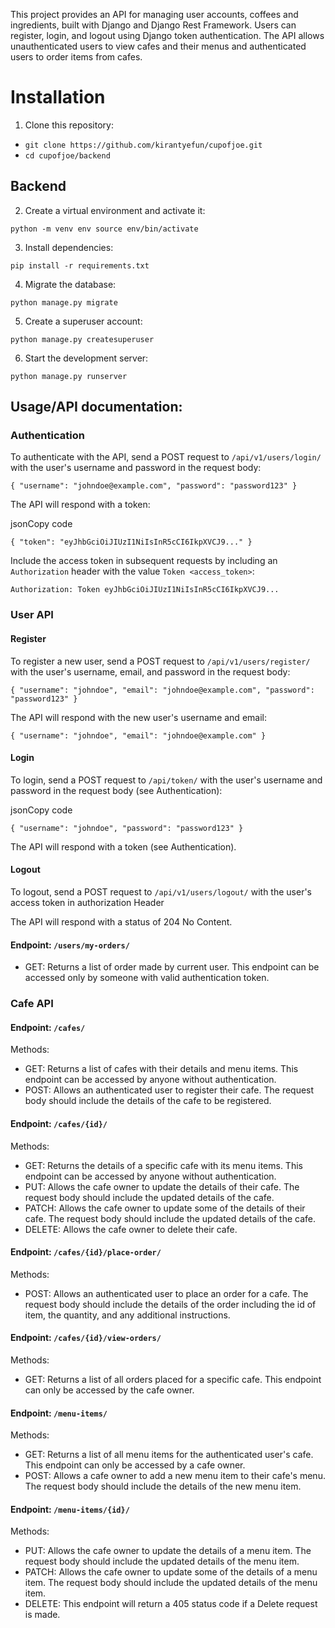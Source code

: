 This project provides an API for managing user accounts, coffees and ingredients, built with Django and Django Rest Framework. Users can register, login, and logout using Django token authentication. The API allows unauthenticated users to view cafes and their menus and authenticated users to order items from cafes.

# Installation

1.  Clone this repository:


- `git clone https://github.com/kirantyefun/cupofjoe.git`
- `cd cupofjoe/backend` 

## Backend

2.  Create a virtual environment and activate it:


`python -m venv env
source env/bin/activate` 

3.  Install dependencies:

`pip install -r requirements.txt` 

4.  Migrate the database:


`python manage.py migrate` 

5.  Create a superuser account:


`python manage.py createsuperuser` 

6.  Start the development server:


`python manage.py runserver` 

## Usage/API documentation:

### Authentication

To authenticate with the API, send a POST request to `/api/v1/users/login/` with the user's username and password in the request body:

`{
  "username": "johndoe@example.com",
  "password": "password123"
}` 

The API will respond with a token:

jsonCopy code

`{
  "token": "eyJhbGciOiJIUzI1NiIsInR5cCI6IkpXVCJ9..."
}` 

Include the access token in subsequent requests by including an `Authorization` header with the value `Token <access_token>`:

`Authorization: Token eyJhbGciOiJIUzI1NiIsInR5cCI6IkpXVCJ9...` 

### User API

#### Register

To register a new user, send a POST request to `/api/v1/users/register/` with the user's username, email, and password in the request body:

`{
  "username": "johndoe",
  "email": "johndoe@example.com",
  "password": "password123"
}` 

The API will respond with the new user's username and email:

`{
  "username": "johndoe",
  "email": "johndoe@example.com"
}` 

#### Login

To login, send a POST request to `/api/token/` with the user's username and password in the request body (see Authentication):

jsonCopy code

`{
  "username": "johndoe",
  "password": "password123"
}` 

The API will respond with a token (see Authentication).

#### Logout

To logout, send a POST request to `/api/v1/users/logout/` with the user's access token in authorization Header

The API will respond with a status of 204 No Content.

#### Endpoint: `/users/my-orders/`
-   GET: Returns a list of order made by current user. This endpoint can be accessed only by someone with valid authentication token.

### Cafe API

#### Endpoint: `/cafes/`

Methods:

-   GET: Returns a list of cafes with their details and menu items. This endpoint can be accessed by anyone without authentication.
-   POST: Allows an authenticated user to register their cafe. The request body should include the details of the cafe to be registered.

#### Endpoint: `/cafes/{id}/`

Methods:

-   GET: Returns the details of a specific cafe with its menu items. This endpoint can be accessed by anyone without authentication.
-   PUT: Allows the cafe owner to update the details of their cafe. The request body should include the updated details of the cafe.
-   PATCH: Allows the cafe owner to update some of the details of their cafe. The request body should include the updated details of the cafe.
-   DELETE: Allows the cafe owner to delete their cafe. 


#### Endpoint: `/cafes/{id}/place-order/`

Methods:

-   POST: Allows an authenticated user to place an order for a cafe. The request body should include the details of the order including the id of item, the quantity, and any additional instructions.

#### Endpoint: `/cafes/{id}/view-orders/`

Methods:

-   GET: Returns a list of all orders placed for a specific cafe. This endpoint can only be accessed by the cafe owner.

#### Endpoint: `/menu-items/`

Methods:

-   GET: Returns a list of all menu items for the authenticated user's cafe. This endpoint can only be accessed by a cafe owner.
-   POST: Allows a cafe owner to add a new menu item to their cafe's menu. The request body should include the details of the new menu item.

#### Endpoint: `/menu-items/{id}/`

Methods:

-   PUT: Allows the cafe owner to update the details of a menu item. The request body should include the updated details of the menu item.
-   PATCH: Allows the cafe owner to update some of the details of a menu item. The request body should include the updated details of the menu item.
-   DELETE: This endpoint will return a 405 status code if a Delete request is made.

